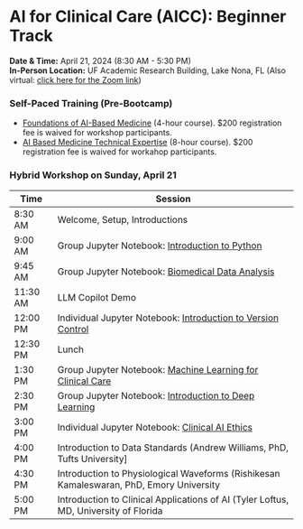 # AI for Clinical Care (AICC): Beginner Track
**Date & Time:** April 21, 2024 (8:30 AM - 5:30 PM)  
**In-Person Location:** UF Academic Research Building, Lake Nona, FL (Also virtual: [click here for the Zoom link](https://ufl.zoom.us/j/98773256205?pwd=Nk9PVnJYdDZiZi9VR25JNHBoYTNwZz09&from=addon))

### Self-Paced Training (Pre-Bootcamp)
* [Foundations of AI-Based Medicine](https://reg.pwd.aa.ufl.edu/search/publicCourseSearchDetails.do?method=load&courseId=1152676&selectedProgramAreaId=1015758&selectedProgramStreamId=1016506#courseSectionDetails_1152690) (4-hour course). $200 registration fee is waived for workshop participants.
* [AI Based Medicine Technical Expertise](https://reg.pwd.aa.ufl.edu/search/publicCourseSearchDetails.do?method=load&courseId=3529373&selectedProgramAreaId=1015758&selectedProgramStreamId=1016506) (8-hour course). $200 registration fee is waived for workahop participants.

### Hybrid Workshop on Sunday, April 21
| Time    | Session                                                      |
| ------- | ----------------------------------------------------------- |
| 8:30 AM | Welcome, Setup, Introductions |
| 9:00 AM| Group Jupyter Notebook: [Introduction to Python](https://colab.research.google.com/github/uf-com-ai/aicc24/blob/main/1_Introduction_to_Python.ipynb) |
| 9:45 AM| Group Jupyter Notebook: [Biomedical Data Analysis](https://colab.research.google.com/github/uf-com-ai/aicc24/blob/main/2_Biomedical_Data_Analysis.ipynb) |
| 11:30 AM| LLM Copilot Demo |
| 12:00 PM| Individual Jupyter Notebook: [Introduction to Version Control](https://colab.research.google.com/github/uf-com-ai/aicc24/blob/main/3_Introduction_to_Version_Control.ipynb) |    
| 12:30 PM| Lunch |
| 1:30 PM| Group Jupyter Notebook: [Machine Learning for Clinical Care](https://colab.research.google.com/github/uf-com-ai/aicc24/blob/main/4_Machine_Learning_for_Clinical_Care.ipynb) |                        
| 2:30 PM| Group Jupyter Notebook: [Introduction to Deep Learning](https://colab.research.google.com/github/uf-com-ai/aicc24/blob/main/5_Introduction_to_Deep_Learning.ipynb) |   
| 3:00 PM | Individual Jupyter Notebook: [Clinical AI Ethics](https://colab.research.google.com/github/uf-com-ai/aicc24/blob/main/6_Clinical_AI_Ethics.ipynb) |   
| 4:00 PM| Introduction to Data Standards (Andrew Williams, PhD, Tufts University]|
| 4:30 PM| Introduction to Physiological Waveforms (Rishikesan Kamaleswaran, PhD, Emory University|
| 5:00 PM| Introduction to Clinical Applications of AI (Tyler Loftus, MD, University of Florida|
